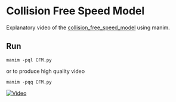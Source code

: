 # Collision Free Speed Model
Explanatory video of the [collision_free_speed_model](https://pedestriandynamics.org/models/collision_free_speed_model/) using manim.

## Run 

```
manim -pql CFM.py
```

or to produce high quality video

```
manim -pqq CFM.py 
```

[![Video](https://img.youtube.com/vi/_mHpy3164C8/maxresdefault.jpg)](https://youtu.be/_mHpy3164C8)
